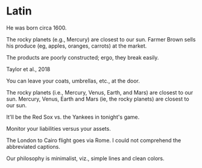 # Latin

<!-- circa -->
He was born circa 1600.

<!-- e.g. -->
The rocky planets (e.g., Mercury) are closest to our sun.
Farmer Brown sells his produce (eg, apples, oranges, carrots) at the market.

<!-- ergo -->
The products are poorly constructed; ergo, they break easily.

<!-- et al. -->
Taylor et al., 2018

<!-- etc. -->
You can leave your coats, umbrellas, etc., at the door.

<!-- i.e. -->
The rocky planets (i.e., Mercury, Venus, Earth, and Mars) are closest to our sun.
Mercury, Venus, Earth and Mars (ie, the rocky planets) are closest to our sun.

<!-- vs. -->
It'll be the Red Sox vs. the Yankees in tonight's game.

<!-- versus -->
Monitor your liabilities versus your assets.

<!-- via -->
The London to Cairo flight goes via Rome.
I could not comprehend the abbreviated captions. <!-- negation -->

<!-- viz -->
Our philosophy is minimalist, viz., simple lines and clean colors.
